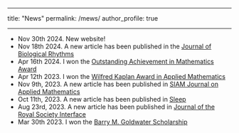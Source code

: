 ---
<!-- layout: archive -->
title: "News"
permalink: /mews/
author_profile: true

------
- Nov 30th 2024. New website!
- Nov 18th 2024. A new article has been published in the [Journal of Biological Rhythms](https://journals.sagepub.com/doi/abs/10.1177/07487304241288607)
- Apr 16th 2024. I won the [Outstanding Achievement in Mathematics Award](https://lsa.umich.edu/math/undergraduates/awards--scholarships--and-prizes/departmental-awards.html)
- Apr 12th 2023. I won the [Wilfred Kaplan Award in Applied Mathematics](https://lsa.umich.edu/math/undergraduates/awards--scholarships--and-prizes/departmental-awards.html)
- Nov 9th, 2023. A new article has been published in [SIAM Journal on Applied Mathematics](https://epubs.siam.org/doi/abs/10.1137/22M1509680)
- Oct 11th, 2023. A new article has been published in [Sleep](https://academic.oup.com/sleep/article-abstract/47/1/zsad266/7306801?redirectedFrom=fulltext)
- Aug 23rd, 2023. A new article has been published in [Journal of the Royal Society Interface](https://royalsocietypublishing.org/doi/full/10.1098/rsif.2023.0030)
- Mar 30th 2023. I won the [Barry M. Goldwater Scholarship](https://goldwaterscholarship.gov/)


<!-- ---
* **IEEE Special Scholarship** (Top 2 students in School of Electronic Information and Electrical Engineering), Shanghai Jiao Tong University. 2017
* **Best Paper Award Honorable Mention of SIGIR 2017 ([Link](http://sigir.org/sigir2017/program/awards/))**. August 9, Tokyo, Japan. 2017.
* **Microsoft Azure Research Award**, Carnegie Mellon University. 2017.
* **Scholarship of Excellent Undergraduates** (Top 2 students in school of Electronic Information and Electrical Engineering), Shanghai Jiao Tong University. 2016-2017
* **National Scholarship** (Top 3 students in Computer Science Department), Shanghai Jiao Tong University. 2015-2016.
* **Overall GPA Ranking Top 3 out of 151 ([Link](http://lantaoyu.com/files/ranking.pdf))** (Sophomore GPA Ranking 1st/151), Department of Computer Science, Shanghai Jiao Tong University. 2014-2017.
* **Zhiyuan Honors Scholarship** (Top 5%, Twice), Shanghai Jiao Tong University. 2015 & 2016.
* **Yuan-Ze Scholarship** (Top 2%), Zhiyuan College, Shanghai Jiao Tong University. 2014-2015.
* **First Prize** in China Undergraduate Mathematical Contest in Modeling, Shanghai Division. 2015 -->